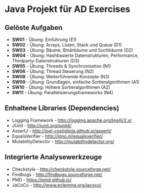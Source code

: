 # Java Projekt für AD Exercises

## Gelöste Aufgaben
* **SW01** - Übung: Einführung (E1)
* **SW02** - Übung: Arrays, Listen, Stack und Queue (D1)
* **SW03** - Übung: Bäume, Binärbäume und Suchbäume (D2)
* **SW04** - Übung: Hashbasierte Datenstrukturen, Performance, Thirdparty-Datenstrukturen (D3)
* **SW05** - Übung: Threads & Synchronisation (N1)
* **SW06** - Übung: Thread Steuerung (N2)
* **SW08** - Übung: Weiterführende Konzepte (N3)
* **SW09** - Übung: Grundlagen, einfache Sortieralgorithmen (A1)
* **SW10** - Übung: Höhere Sortieralgorithmen (A2)
* **SW11** - Übung: Parallelisierungsframeworks (N4)

## Enhaltene Libraries (Dependencies)
* Logging Framework - http://logging.apache.org/log4j/2.x/
* JUnit - http://junit.org/junit4/
* AssertJ - http://joel-costigliola.github.io/assertj/
* EqualsVerifier - http://jqno.nl/equalsverifier/
* MutabilityDetector - http://mutabilitydetector.org/

## Integrierte Analysewerkzeuge
* Checkstyle - http://checkstyle.sourceforge.net/
* Findbugs - http://findbugs.sourceforge.net/
* PMD - https://pmd.github.io/
* JaCoCo - http://www.eclemma.org/jacoco/